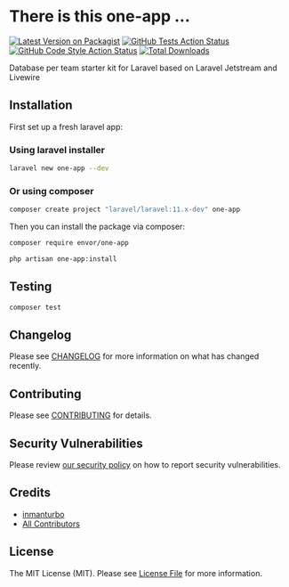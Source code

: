 # There is this one-app ... 

[![Latest Version on Packagist](https://img.shields.io/packagist/v/envor/one-app.svg?style=flat-square)](https://packagist.org/packages/envor/one-app)
[![GitHub Tests Action Status](https://img.shields.io/github/actions/workflow/status/envor/one-app/run-tests.yml?branch=main&label=tests&style=flat-square)](https://github.com/envor/one-app/actions?query=workflow%3Arun-tests+branch%3Amain)
[![GitHub Code Style Action Status](https://img.shields.io/github/actions/workflow/status/envor/one-app/fix-php-code-style-issues.yml?branch=main&label=code%20style&style=flat-square)](https://github.com/envor/one-app/actions?query=workflow%3A"Fix+PHP+code+style+issues"+branch%3Amain)
[![Total Downloads](https://img.shields.io/packagist/dt/envor/one-app.svg?style=flat-square)](https://packagist.org/packages/envor/one-app)

Database per team starter kit for Laravel based on Laravel Jetstream and Livewire

## Installation

First set up a fresh laravel app:

### Using laravel installer

```bash
laravel new one-app --dev
```

### Or using composer

```bash
composer create project "laravel/laravel:11.x-dev" one-app
```

Then you can install the package via composer:

```bash
composer require envor/one-app
```

```bash
php artisan one-app:install
```

## Testing

```bash
composer test
```

## Changelog

Please see [CHANGELOG](CHANGELOG.md) for more information on what has changed recently.

## Contributing

Please see [CONTRIBUTING](CONTRIBUTING.md) for details.

## Security Vulnerabilities

Please review [our security policy](../../security/policy) on how to report security vulnerabilities.

## Credits

- [inmanturbo](https://github.com/envor)
- [All Contributors](../../contributors)

## License

The MIT License (MIT). Please see [License File](LICENSE.md) for more information.
